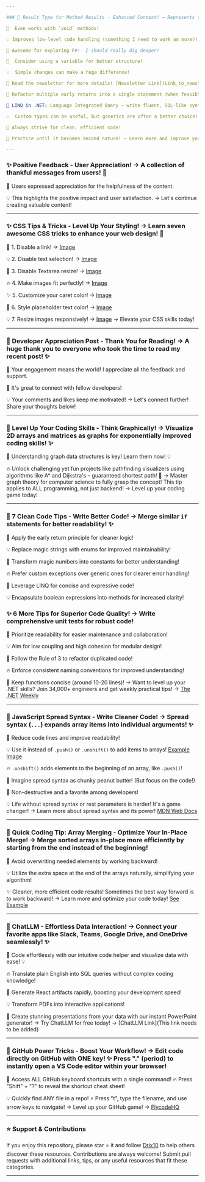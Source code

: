 ```yaml
---

### 🚀 Result Type for Method Results - Enhanced Context! → Represents the outcome of a method, including extra details! ✨

🌟  Even works with `void` methods!

💡 Improves low-level code handling (something I need to work on more)!

🚀 Awesome for exploring F#!  I should really dig deeper!

🌟  Consider using a variable for better structure!

💡  Simple changes can make a huge difference!

🚀 Read the newsletter for more details! [Newsletter Link](Link_to_newsletter_here) (replace with actual link)

🚀 Refactor multiple early returns into a single statement (when feasible)!

🌟 LINQ in .NET: Language Integrated Query – write fluent, SQL-like syntax in memory!

💡  Custom types can be useful, but generics are often a better choice!

🚀 Always strive for clean, efficient code!

🌟 Practice until it becomes second nature! → Learn more and improve your coding skills!

---
```


### ✨ Positive Feedback - User Appreciation! → A collection of thankful messages from users! 🚀

🌟 Users expressed appreciation for the helpfulness of the content.

💡  This highlights the positive impact and user satisfaction. → Let's continue creating valuable content!

---

### ✨ CSS Tips & Tricks - Level Up Your Styling! → Learn seven awesome CSS tricks to enhance your web design! 🚀

🌟 1. Disable a link! → [Image](https://pbs.twimg.com/media/E291BtuUYAM35ME?format=jpg&name=large)

💡 2. Disable text selection! → [Image](https://pbs.twimg.com/media/E291CGeVoAcDQsC?format=jpg&name=large)

🚀 3. Disable Textarea resize! → [Image](https://pbs.twimg.com/media/E291CkcUUAgGogZ?format=jpg&name=large)

🔥 4. Make images fit perfectly! → [Image](https://pbs.twimg.com/media/E291C97VIAoZA1v?format=jpg&name=large)

✨ 5. Customize your caret color! → [Image](https://pbs.twimg.com/media/E291DmoUYAgvs-T?format=jpg&name=large)

🌟 6. Style placeholder text color! → [Image](https://pbs.twimg.com/media/E291EcTVoAU_sJi?format=jpg&name=large)

💡 7. Resize images responsively! → [Image](https://pbs.twimg.com/media/E291E9QUYAwIS4q?format=jpg&name=large) → Elevate your CSS skills today!

---

### 🎉 Developer Appreciation Post - Thank You for Reading! → A huge thank you to everyone who took the time to read my recent post! ✨

🚀  Your engagement means the world!  I appreciate all the feedback and support.

🌟  It's great to connect with fellow developers!

💡  Your comments and likes keep me motivated! → Let's connect further!  Share your thoughts below!

---

### 🚀 Level Up Your Coding Skills - Think Graphically! → Visualize 2D arrays and matrices as graphs for exponentially improved coding skills! ✨

🌟 Understanding graph data structures is key! Learn them now! 💡

🔥  Unlock challenging yet fun projects like pathfinding visualizers using algorithms like A* and Dijkstra's – guaranteed shortest path! 🚀 → Master graph theory for computer science to fully grasp the concept!  This tip applies to ALL programming, not just backend! → Level up your coding game today!

---

### 🚀 7 Clean Code Tips - Write Better Code! → Merge similar `if` statements for better readability! ✨

🌟 Apply the early return principle for cleaner logic!

💡 Replace magic strings with enums for improved maintainability!

🚀 Transform magic numbers into constants for better understanding!

🔥 Prefer custom exceptions over generic ones for clearer error handling!

🌟 Leverage LINQ for concise and expressive code!

💡 Encapsulate boolean expressions into methods for increased clarity!

### ✨ 6 More Tips for Superior Code Quality! → Write comprehensive unit tests for robust code!

🌟 Prioritize readability for easier maintenance and collaboration!

💡 Aim for low coupling and high cohesion for modular design!

🚀 Follow the Rule of 3 to refactor duplicated code!

🔥 Enforce consistent naming conventions for improved understanding!

🌟 Keep functions concise (around 10-20 lines)! → Want to level up your .NET skills? Join 34,000+ engineers and get weekly practical tips! → [The .NET Weekly](https://milanjovanovic.tech)

---

### 🚀 JavaScript Spread Syntax - Write Cleaner Code! → Spread syntax (`...`) expands array items into individual arguments! ✨

🌟 Reduce code lines and improve readability!

💡 Use it instead of `.push()` or `.unshift()` to add items to arrays!  [Example Image](https://pbs.twimg.com/media/E8_fanyUYAA9vPv?format=jpg&name=large)

🔥  `.unshift()` adds elements to the beginning of an array, like `.push()`!

🚀 Imagine spread syntax as chunky peanut butter! (But focus on the code!)

🌟 Non-destructive and a favorite among developers!

💡 Life without spread syntax or rest parameters is harder!  It's a game changer! → Learn more about spread syntax and its power! [MDN Web Docs](https://developer.mozilla.org/en-US/docs/Web/JavaScript/Reference/Operators/Spread_syntax)

---

### 🚀 Quick Coding Tip: Array Merging - Optimize Your In-Place Merge! → Merge sorted arrays in-place more efficiently by starting from the end instead of the beginning!

🌟 Avoid overwriting needed elements by working backward!

💡 Utilize the extra space at the end of the arrays naturally, simplifying your algorithm!

✨ Cleaner, more efficient code results!  Sometimes the best way forward is to work backward! → Learn more and optimize your code today! [See Example](https://pbs.twimg.com/media/GdFAfKGXMAA7_Ob?format=jpg&name=large)

---

### 🚀 ChatLLM - Effortless Data Interaction! → Connect your favorite apps like Slack, Teams, Google Drive, and OneDrive seamlessly! ✨

🌟 Code effortlessly with our intuitive code helper and visualize data with ease! 💡

🔥 Translate plain English into SQL queries without complex coding knowledge!

🚀 Generate React artifacts rapidly, boosting your development speed!

💡 Transform PDFs into interactive applications!

🌟 Create stunning presentations from your data with our instant PowerPoint generator! → Try ChatLLM for free today! → [ChatLLM Link](This link needs to be added)

---

### 🚀 GitHub Power Tricks - Boost Your Workflow! → Edit code directly on GitHub with ONE key! ✨  Press "." (period) to instantly open a VS Code editor within your browser!

🌟 Access ALL GitHub keyboard shortcuts with a single command!  🔥 Press "Shift" + "?" to reveal the shortcut cheat sheet!

💡 Quickly find ANY file in a repo! ⚡ Press "t", type the filename, and use arrow keys to navigate! → Level up your GitHub game! → [FlycodeHQ](https://twitter.com/FlycodeHQ)


---

### ⭐️ Support & Contributions

If you enjoy this repository, please star ⭐️ it and follow [Drix10](https://github.com/Drix10) to help others discover these resources. Contributions are always welcome! Submit pull requests with additional links, tips, or any useful resources that fit these categories.

---
